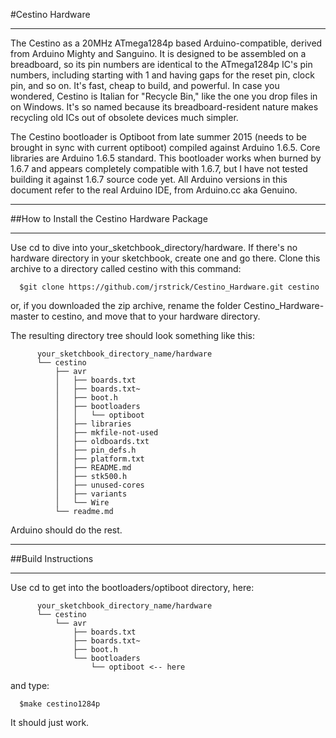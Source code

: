 ﻿#Cestino Hardware
***
The Cestino as a 20MHz ATmega1284p based Arduino-compatible, derived from Arduino Mighty and Sanguino. It is designed to be assembled on a breadboard, so its pin numbers are identical to the ATmega1284p IC's pin numbers, including starting with 1 and having gaps for the reset pin, clock pin, and so on. It's fast, cheap to build, and powerful. In case you wondered, Cestino is Italian for "Recycle Bin," like the one you drop files in on Windows. It's so named because its breadboard-resident nature makes recycling old ICs out of obsolete devices much simpler.

The Cestino bootloader is Optiboot from late summer 2015 (needs to be brought in sync with current optiboot) compiled against Arduino 1.6.5. Core libraries are Arduino 1.6.5 standard. This bootloader works when burned by 1.6.7 and appears completely compatible with 1.6.7, but I have not tested building it against 1.6.7 source code yet. All Arduino versions in this document refer to the real Arduino IDE, from Arduino.cc aka Genuino.

***
##How to Install the Cestino Hardware Package 
***
Use cd to dive into your_sketchbook_directory/hardware. If there's no hardware directory in your sketchbook, create one and go there. Clone this archive to a directory called cestino with this command:

      $git clone https://github.com/jrstrick/Cestino_Hardware.git cestino

or, if you downloaded the zip archive, rename the folder Cestino_Hardware-master to cestino, and move that to your hardware directory.

 The resulting directory tree should look something like this:
```
      your_sketchbook_directory_name/hardware
      └── cestino
          ├── avr
          │   ├── boards.txt
          │   ├── boards.txt~
          │   ├── boot.h
          │   ├── bootloaders
          │   │   └── optiboot
          │   ├── libraries
          │   ├── mkfile-not-used
          │   ├── oldboards.txt
          │   ├── pin_defs.h
          │   ├── platform.txt
          │   ├── README.md
          │   ├── stk500.h
          │   ├── unused-cores
          │   ├── variants
          │   └── Wire
          └── readme.md
```
Arduino should do the rest.
***
##Build Instructions
***

Use cd to get into the bootloaders/optiboot directory, here:
```
      your_sketchbook_directory_name/hardware
      └── cestino
          └── avr
              ├── boards.txt
              ├── boards.txt~
              ├── boot.h
              └── bootloaders
                  └── optiboot <-- here
```
and type:

      $make cestino1284p

It should just work.
